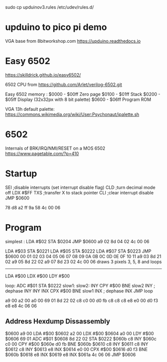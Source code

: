 sudo cp upduinov3.rules /etc/udev/rules.d/


upduino to pico pi demo
=======================

VGA base from 8bitworkshop.com
https://upduino.readthedocs.io


Easy 6502
=========

https://skilldrick.github.io/easy6502/

6502 CPU from https://github.com/Arlet/verilog-6502.git

Easy 6502 memory :
$0000 - $00ff  Zero page
$0100 - $01ff  Stack
$0200 - $05ff  Display (32x32px with 8 bit palette)
$0600 - $06ff  Program ROM

VGA 13h default palette:
https://commons.wikimedia.org/wiki/User:Psychonaut/ipalette.sh


6502
====

Internals of BRK/IRQ/NMI/RESET on a MOS 6502 https://www.pagetable.com/?p=410


Startup
=======

SEI ;disable interrupts (set interrupt disable flag)
CLD ;turn decimal mode off
LDX #$FF
TXS ;transfer X to stack pointer
CLI ;clear interrupt disable
JMP $0600

78 d8 a2 ff 9a 58 4c 00 06


Program
=======

simplest :
LDA #$02
STA $0204
JMP $0600
a9 02 8d 04 02 4c 00 06


LDA #$03
STA $0221
LDA #$05
STA $0222
LDA #$07
STA $0223
JMP $0600
00 01 02 03 04 05 06 07 08 09 0A 0B 0C 0D 0E 0F 10 11
a9 03 8d 21 02 a9 05 8d 22 02 a9 07 8d 23 02 4c 00 06
draws 3 pixels 3, 5, 8 and loops

-------------------

LDA #$00
LDX #$00
LDY #$00

loop:
ADC #$01
STA $0222
slow1:
slow2:
INY
CPY #$00
BNE slow2
INY ; dephase
INY
INY
INX
CPX #$00
BNE slow1
INX  ; dephase
INX
JMP loop

a9 00 a2 00 a0 00 69 01 8d 22 02 c8 c0 00 d0 fb c8 c8 c8 e8 e0 00 d0 f3 e8 e8 4c 06 06

Address  Hexdump   Dissassembly
-------------------------------
$0600    a9 00     LDA #$00
$0602    a2 00     LDX #$00
$0604    a0 00     LDY #$00
$0606    69 01     ADC #$01
$0608    8d 22 02  STA $0222
$060b    c8        INY 
$060c    c0 00     CPY #$00
$060e    d0 fb     BNE $060b
$0610    c8        INY 
$0611    c8        INY 
$0612    c8        INY 
$0613    e8        INX 
$0614    e0 00     CPX #$00
$0616    d0 f3     BNE $060b
$0618    e8        INX 
$0619    e8        INX 
$061a    4c 06 06  JMP $0606
